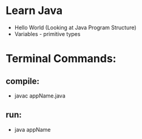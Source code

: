 # Learn Java

* Hello World (Looking at Java Program Structure)
* Variables - primitive types


# Terminal Commands:

## compile:
- javac appName.java
## run:
- java appName